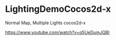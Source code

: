 # LightingDemoCocos2d-x

Normal Map, Multiple Lights cocos2d-x 

https://www.youtube.com/watch?v=q5UeDumJQBI
